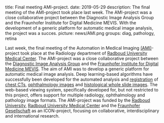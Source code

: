 title: Final meeting AMI-project.
date: 2019-05-29
description: The final meeting of the AMI-project took place last week.  The AMI-project was a close collaborative project between the Diagnostic Image Analysis Group and the Fraunhofer Institute for Digital Medicine MEVIS. With the development of a generic platform for automatic medical image analysis, the project was a succes.
picture: news/AMI.png
groups: diag, pathology, retina

Last week, the final meeting of the Automation in Medical Imaging <a href="https://www.computationalpathologygroup.eu/projects/ami/">(AMI)</a>-project took place at the Radiology department of <a href="https://www.radboudumc.nl/en/patient-care">Radboud University Medical Center</a>. The AMI-project was a close collaborative project between the <a href="http://www.diagnijmegen.nl/index.php/Home">Diagnostic Image Analysis Group</a> and the <a href="https://www.mevis.fraunhofer.de/">Fraunhofer Institute for Digital Medicine MEVIS</a>. The aim of AMI was to develop a generic platform for automatic medical image analysis. Deep learning-based algorithms have successfully been developed for the automated analysis and <a href="http://histokat-demo.mevis.fraunhofer.de/">registration</a> of <a href="https://www.ncbi.nlm.nih.gov/pubmed/29512516">chest CTs</a>, <a href="https://www.ncbi.nlm.nih.gov/pmc/articles/PMC5695961"/>ophthalmology images</a> and <a href="https://ieeexplore.ieee.org/document/8447230">histological whole slide images</a>. The web-based viewing system, specifically developed for, but not restricted to this project, offers support for multiple radiology, ophthalmology and pathology image formats. The AMI-project was funded by the <a href="https://www.ru.nl/">Radboud University</a>, <a href="https://www.radboudumc.nl/en/patient-care">Radboud University Medical Center<a/> and the <a href="https://www.mevis.fraunhofer.de/">Fraunhofer Gesellschaft</a> as an ICON-project, focusing on collaborative, interdisciplinary and international research.
